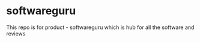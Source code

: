 # softwareguru
This repo is for product - softwareguru which is hub for all the software and reviews
